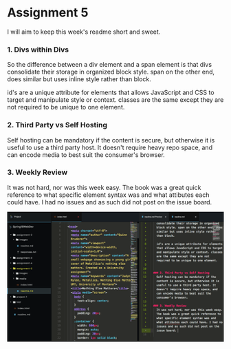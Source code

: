 # Assignment 5

I will aim to keep this week's readme short and sweet.

### 1. Divs within Divs
  So the difference between a div element and a span element is that divs consolidate their storage in organized block style. span on the other end, does similar but uses inline style rather than block.

  id's are a unique attribute for elements that allows JavaScript and CSS to target and manipulate style or context. classes are the same except they are not required to be unique to one element.


### 2. Third Party vs Self Hosting
  Self hosting can be mandatory if the content is secure, but otherwise it is useful to use a third party host. It doesn't require heavy repo space, and can encode media to best suit the consumer's browser.

### 3. Weekly Review
  It was not hard, nor was this week easy. The book was a great quick reference to what specific element syntax was and what attibutes each could have. I had no issues and as such did not post on the issue board.


![a5 screenshot](./images/a5-screenshot.png)
